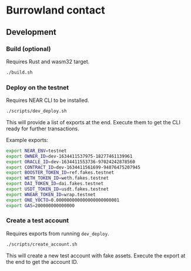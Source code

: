 # Burrowland contact

## Development

### Build (optional)

Requires Rust and wasm32 target.

```bash
./build.sh
```

### Deploy on the testnet

Requires NEAR CLI to be installed.

```bash
./scripts/dev_deploy.sh
```

This will provide a list of exports at the end. Execute them to get the CLI ready for further transactions.

Example exports:
```bash
export NEAR_ENV=testnet
export OWNER_ID=dev-1634411537975-18277461139961
export ORACLE_ID=dev-1634411553736-97024242878560
export CONTRACT_ID=dev-1634411561699-94876475207945
export BOOSTER_TOKEN_ID=ref.fakes.testnet
export WETH_TOKEN_ID=weth.fakes.testnet
export DAI_TOKEN_ID=dai.fakes.testnet
export USDT_TOKEN_ID=usdt.fakes.testnet
export WNEAR_TOKEN_ID=wrap.testnet
export ONE_YOCTO=0.000000000000000000000001
export GAS=200000000000000
```

### Create a test account

Requires exports from running `dev_deploy`. 

```bash
./scripts/create_account.sh
```

This will create a new test account with fake assets. Execute the export at the end to get the account ID.





